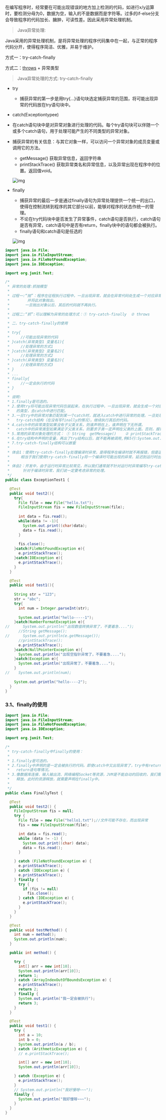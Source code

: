 在编写程序时，经常要在可能出现错误的地方加上检测的代码，如进行x/y运算时，要检测分母为0，数据为空，输入的不是数据而是字符等。过多的if-else分支会导致程序的代码加长、臃肿，可读性差。因此采用异常处理机制。

> Java异常处理:

Java采用的异常处理机制，是将异常处理的程序代码集中在一起，与正常的程序代码分开，使得程序简洁、优雅，并易于维护。

方式一：try-catch-finally

方式二：[throws](https://so.csdn.net/so/search?q=throws&spm=1001.2101.3001.7020) + 异常类型

> Java异常处理的方式: try-catch-finally

- try

  - 捕获异常的第一步是用try{…}语句块选定捕获异常的范围，将可能出现异常的代码放在try语句块中。

- catch(Exceptiontypee)

- 在catch语句块中是对异常对象进行处理的代码。每个try语句块可以伴随一个或多个catch语句，用于处理可能产生的不同类型的异常对象。

- 捕获异常的有关信息：与其它对象一样，可以访问一个异常对象的成员变量或调用它的方法。

  - getMessage() 获取异常信息，返回字符串
  - printStackTrace() 获取异常类名和异常信息，以及异常出现在程序中的位置。返回值void。 

  ![img](./assets/image.png)

- finally

  - 捕获异常的最后一步是通过finally语句为异常处理提供一个统一的出口，使得在控制流转到程序的其它部分以前，能够对程序的状态作统一的管理。
  - 不论在try代码块中是否发生了异常事件，catch语句是否执行，catch语句是否有异常，catch语句中是否有return，finally块中的语句都会被执行。
  - finally语句和catch语句是任选的 

  ![img](./assets/image-1668757879272-1.png)

```java
import java.io.File;
import java.io.FileInputStream;
import java.io.FileNotFoundException;
import java.io.IOException;

import org.junit.Test;

/*
 * 异常的处理:抓抛模型
 * 
 * 过程一:“抛”：程序在征程执行过程中，一旦出现异常，就会在异常代码处生成一个对应异常类的对象
 *        并将此对象抛出。
 *       一旦抛出对象以后，其后的代码就不再执行。
 * 
 * 过程二:“抓”:可以理解为异常的处理方式：① try-catch-finally  ② throws
 * 
 * 二、try-catch-finally的使用
 * 
 * try{
 *     //可能出现异常的代码
 * }catch(异常类型1 变量名1){
 *     //处理异常的方式1
 * }catch(异常类型2 变量名2){
 *     //处理异常的方式2
 * }catch(异常类型3 变量名3){
 *     //处理异常的方式3
 * }
 * ...
 * finally{
 *     //一定会执行的代码
 * }
 * 
 * 说明:
 * 1.finally是可选的。
 * 2.使用try将可能出现异常代码包装起来，在执行过程中，一旦出现异常，就会生成一个对应异常类的对象，根据此对象
 *   的类型，去catch中进行匹配。
 * 3.一旦try中的异常对象匹配到某一个catch时，就进入catch中进行异常的处理。一旦处理完成，就跳出当前的
 *   try-catch结构（在没有写finally的情况）。继续执行其后的代码。
 * 4.catch中的异常类型如果没有子父类关系，则谁声明在上，谁声明在下无所谓。
 *   catch中的异常类型如果满足子父类关系，则要求子类一定声明在父类的上面。否则，报错
 * 5.常用的异常对象处理的方式： ① String  getMessage()    ② printStackTrace()
 * 6.在try结构中声明的变量，再出了try结构以后，就不能再被调用,例65行:System.out.println(num);
 * 7.try-catch-finally结构可以嵌套  
 * 
 * 体会1：使用try-catch-finally处理编译时异常，是得程序在编译时就不再报错，但是运行时仍可能报错。
 *     相当于我们使用try-catch-finally将一个编译时可能出现的异常，延迟到运行时出现。
 *   
 * 体会2：开发中，由于运行时异常比较常见，所以我们通常就不针对运行时异常编写try-catch-finally了。
 *      针对于编译时异常，我们说一定要考虑异常的处理。
 */
public class ExceptionTest1 { 

  @Test
  public void test2(){ 
    try{ 
      File file = new File("hello.txt");
      FileInputStream fis = new FileInputStream(file);
    
      int data = fis.read();
      while(data != -1){ 
        System.out.print((char)data);
        data = fis.read();
      }
    
      fis.close();
    }catch(FileNotFoundException e){ 
      e.printStackTrace();
    }catch(IOException e){ 
      e.printStackTrace();
    }
  }

  @Test
  public void test1(){ 
  
    String str = "123";
    str = "abc";
    try{ 
      int num = Integer.parseInt(str);
    
      System.out.println("hello-----1");
    }catch(NumberFormatException e){ 
//      System.out.println("出现数值转换异常了，不要着急....");
      //String getMessage():
//      System.out.println(e.getMessage());
      //printStackTrace():
      e.printStackTrace();
    }catch(NullPointerException e){ 
      System.out.println("出现空指针异常了，不要着急....");
    }catch(Exception e){ 
      System.out.println("出现异常了，不要着急....");
    }
//    System.out.println(num);
  
    System.out.println("hello----2");
  }
}
```

### 3.1、finally的使用

```java
import java.io.File;
import java.io.FileInputStream;
import java.io.FileNotFoundException;
import java.io.IOException;

import org.junit.Test;

/*
 * try-catch-finally中finally的使用：
 * 
 * 1.finally是可选的。
 * 2.finally中声明的是一定会被执行的代码。即使catch中又出现异常了，try中有return语句，catch中有
 *   return语句等情况。
 * 3.像数据库连接、输入输出流、网络编程Socket等资源，JVM是不能自动的回收的，我们需要自己手动的进行资源的
 *   释放。此时的资源释放，就需要声明在finally中。
 * 
 */
public class FinallyTest { 

  @Test
  public void test2() { 
    FileInputStream fis = null;
    try { 
      File file = new File("hello1.txt");//文件可能不存在，而出现异常
      fis = new FileInputStream(file);

      int data = fis.read();
      while (data != -1) { 
        System.out.print((char) data);
        data = fis.read();
      }

    } catch (FileNotFoundException e) { 
      e.printStackTrace();
    } catch (IOException e) { 
      e.printStackTrace();
    } finally { 
      try { 
        if (fis != null)
          fis.close();
      } catch (IOException e) { 
        e.printStackTrace();
      }
    }
  }

  @Test
  public void testMethod() { 
    int num = method();
    System.out.println(num);
  }

  public int method() { 

    try { 
      int[] arr = new int[10];
      System.out.println(arr[10]);
      return 1;
    } catch (ArrayIndexOutOfBoundsException e) { 
      e.printStackTrace();
      return 2;
    } finally { 
      System.out.println("我一定会被执行");
      return 3;
    }
  }

  @Test
  public void test1() { 
    try { 
      int a = 10;
      int b = 0;
      System.out.println(a / b);
    } catch (ArithmeticException e) { 
      // e.printStackTrace();

      int[] arr = new int[10];
      System.out.println(arr[10]);

    } catch (Exception e) { 
      e.printStackTrace();
    }
    // System.out.println("我好慢呀~~~");
    finally { 
      System.out.println("我好慢呀~~~");
    }
  }
}
```